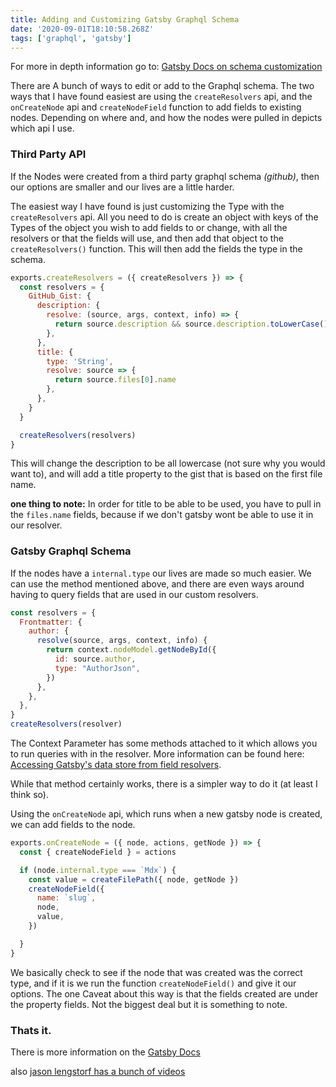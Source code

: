 ```yaml
---
title: Adding and Customizing Gatsby Graphql Schema
date: '2020-09-01T18:10:58.268Z'
tags: ['graphql', 'gatsby']
---
```


For more in depth information go to: [Gatsby Docs on schema customization](https://www.gatsbyjs.com/docs/schema-customization/)

There are A bunch of ways to edit or add to the Graphql schema.  The two ways that I have found easiest are using the `createResolvers` api, and the `onCreateNode` api and `createNodeField` function to add fields to existing nodes. Depending on where and, and how the nodes were pulled in depicts which api I use.

### Third Party API

If the Nodes were created from a third party graphql schema _(github)_, then our options are smaller and our lives are a little harder.

The easiest way I have found is just customizing the Type with the `createResolvers` api.  All you need to do is create an object with keys of the Types of the object you wish to add fields to or change, with all the resolvers or that the fields will use, and then add that object to the `createResolvers()` function. This will then add the fields the type in the schema. 

```js
exports.createResolvers = ({ createResolvers }) => {
  const resolvers = {
    GitHub_Gist: {
      description: {
        resolve: (source, args, context, info) => {
          return source.description && source.description.toLowerCase()
        },
      },
      title: {
        type: 'String',
        resolve: source => {
          return source.files[0].name
        },
      },
    }
  }

  createResolvers(resolvers)
}
```
This will change the description to be all lowercase (not sure why you would want to), and will add a title property to the gist that is based on the first file name.  

__one thing to note:__ In order for title to be able to be used, you have to pull in the `files.name` fields, because if we don't gatsby wont be able to use it in our resolver.


### Gatsby Graphql Schema 

If the nodes have a `internal.type` our lives are made so much easier. We can use the method mentioned above, and there are even ways around having to query fields that are used in our custom resolvers.

```js
const resolvers = {
  Frontmatter: {
    author: {
      resolve(source, args, context, info) {
        return context.nodeModel.getNodeById({
          id: source.author,
          type: "AuthorJson",
        })
      },
    },
  },
}
createResolvers(resolver)
```
The Context Parameter has some methods attached to it which allows you to run queries with in the resolver. More information can be found here: [Accessing Gatsby's data store from field resolvers](https://www.gatsbyjs.com/docs/schema-customization/#accessing-gatsbys-data-store-from-field-resolvers).

While that method certainly works, there is a simpler way to do it (at least I think so).

Using the `onCreateNode` api, which runs when a new gatsby node is created, we can add fields to the node.

```js
exports.onCreateNode = ({ node, actions, getNode }) => {
  const { createNodeField } = actions

  if (node.internal.type === `Mdx`) {
    const value = createFilePath({ node, getNode })
    createNodeField({
      name: `slug`,
      node,
      value,
    })

  }
}
```
We basically check to see if the node that was created was the correct type, and if it is we run the function `createNodeField()` and give it our options. The one Caveat about this way is that the fields created are under the property fields. Not the biggest deal but it is something to note.

###  Thats it.
There is more information on the [Gatsby Docs](https://www.gatsbyjs.com/docs/)

also [jason lengstorf has a bunch of videos](https://www.youtube.com/playlist?list=PLz8Iz-Fnk_eQLjd3BXEcWHCpmFAadA4Te)

